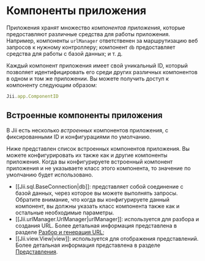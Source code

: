Компоненты приложения
============

Приложения хранят множество *компонентов приложения*, которые предоставляют различные средства для работы приложения.
Например, компоненты `urlManager` ответственен за маршрутизацию веб запросов к нужному контроллеру;
компонент `db` предоставляет средства для работы с базой данных; и т. д.

Каждый компонент приложения имеет свой уникальный ID, который позволяет идентифицировать его среди других различных
компонентов в одном и том же приложении. Вы можете получить доступ к компоненту следующим образом:

```js
Jii.app.ComponentID
```

## Встроенные компоненты приложения

В Jii есть несколько *встроенных* компонентов приложения, с фиксированными ID и конфигурациями по умолчанию.

Ниже представлен список встроенных компонентов приложения. Вы можете конфигурировать их также как и другие компоненты
приложения. Когда вы конфигурируете встроенный компонент приложения и не указываете класс этого компонента, то значение
по умолчанию будет использовано.

* [[Jii.sql.BaseConnection|db]]: представляет собой соединение с базой данных, через которое вы можете выполнять запросы.
  Обратите внимание, что когда вы конфигурируете данный компонент, вы должны указать класс компонента также как и остальные
  необходимые параметры.
* [[Jii.urlManager.UrlManager|urlManager]]: используется для разбора и создания URL.
  Более детальная информация представлена в разделе [Разбор и генерация URL](runtime-url-handling);
* [[Jii.view.View|view]]: используется для отображения представлений.
  Более детальная информация представлена в разделе [Представления](structure-views).
